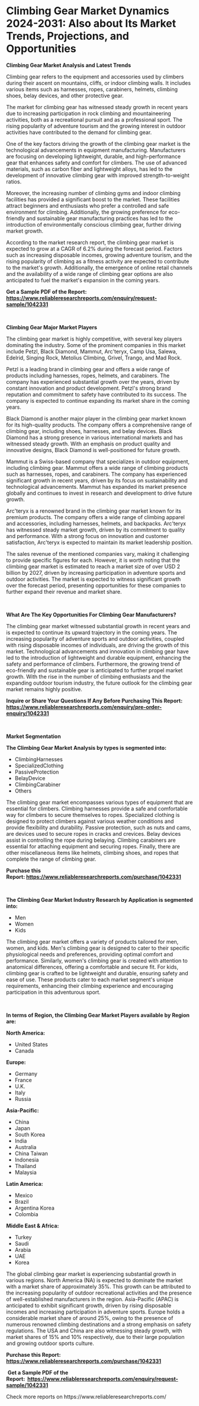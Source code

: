 <p><h1>Climbing Gear Market Dynamics 2024-2031: Also about Its Market Trends, Projections, and Opportunities</h1></p><p><strong>Climbing Gear Market Analysis and Latest Trends</strong></p>
<p><p>Climbing gear refers to the equipment and accessories used by climbers during their ascent on mountains, cliffs, or indoor climbing walls. It includes various items such as harnesses, ropes, carabiners, helmets, climbing shoes, belay devices, and other protective gear.</p><p>The market for climbing gear has witnessed steady growth in recent years due to increasing participation in rock climbing and mountaineering activities, both as a recreational pursuit and as a professional sport. The rising popularity of adventure tourism and the growing interest in outdoor activities have contributed to the demand for climbing gear.</p><p>One of the key factors driving the growth of the climbing gear market is the technological advancements in equipment manufacturing. Manufacturers are focusing on developing lightweight, durable, and high-performance gear that enhances safety and comfort for climbers. The use of advanced materials, such as carbon fiber and lightweight alloys, has led to the development of innovative climbing gear with improved strength-to-weight ratios.</p><p>Moreover, the increasing number of climbing gyms and indoor climbing facilities has provided a significant boost to the market. These facilities attract beginners and enthusiasts who prefer a controlled and safe environment for climbing. Additionally, the growing preference for eco-friendly and sustainable gear manufacturing practices has led to the introduction of environmentally conscious climbing gear, further driving market growth.</p><p>According to the market research report, the climbing gear market is expected to grow at a CAGR of 6.2% during the forecast period. Factors such as increasing disposable incomes, growing adventure tourism, and the rising popularity of climbing as a fitness activity are expected to contribute to the market's growth. Additionally, the emergence of online retail channels and the availability of a wide range of climbing gear options are also anticipated to fuel the market's expansion in the coming years.</p></p>
<p><strong>Get a Sample PDF of the Report:&nbsp; <a href="https://www.reliableresearchreports.com/enquiry/request-sample/1042331">https://www.reliableresearchreports.com/enquiry/request-sample/1042331</a></strong></p>
<p>&nbsp;</p>
<p><strong>Climbing Gear Major Market Players</strong></p>
<p><p>The climbing gear market is highly competitive, with several key players dominating the industry. Some of the prominent companies in this market include Petzl, Black Diamond, Mammut, Arc'teryx, Camp Usa, Salewa, Edelrid, Singing Rock, Metolius Climbing, Grivel, Trango, and Mad Rock. </p><p>Petzl is a leading brand in climbing gear and offers a wide range of products including harnesses, ropes, helmets, and carabiners. The company has experienced substantial growth over the years, driven by constant innovation and product development. Petzl's strong brand reputation and commitment to safety have contributed to its success. The company is expected to continue expanding its market share in the coming years.</p><p>Black Diamond is another major player in the climbing gear market known for its high-quality products. The company offers a comprehensive range of climbing gear, including shoes, harnesses, and belay devices. Black Diamond has a strong presence in various international markets and has witnessed steady growth. With an emphasis on product quality and innovative designs, Black Diamond is well-positioned for future growth.</p><p>Mammut is a Swiss-based company that specializes in outdoor equipment, including climbing gear. Mammut offers a wide range of climbing products such as harnesses, ropes, and carabiners. The company has experienced significant growth in recent years, driven by its focus on sustainability and technological advancements. Mammut has expanded its market presence globally and continues to invest in research and development to drive future growth.</p><p>Arc'teryx is a renowned brand in the climbing gear market known for its premium products. The company offers a wide range of climbing apparel and accessories, including harnesses, helmets, and backpacks. Arc'teryx has witnessed steady market growth, driven by its commitment to quality and performance. With a strong focus on innovation and customer satisfaction, Arc'teryx is expected to maintain its market leadership position.</p><p>The sales revenue of the mentioned companies vary, making it challenging to provide specific figures for each. However, it is worth noting that the climbing gear market is estimated to reach a market size of over USD 2 billion by 2027, driven by increasing participation in adventure sports and outdoor activities. The market is expected to witness significant growth over the forecast period, presenting opportunities for these companies to further expand their revenue and market share.</p></p>
<p>&nbsp;</p>
<p><strong>What Are The Key Opportunities For Climbing Gear Manufacturers?</strong></p>
<p><p>The climbing gear market witnessed substantial growth in recent years and is expected to continue its upward trajectory in the coming years. The increasing popularity of adventure sports and outdoor activities, coupled with rising disposable incomes of individuals, are driving the growth of this market. Technological advancements and innovation in climbing gear have led to the introduction of lightweight and durable equipment, enhancing the safety and performance of climbers. Furthermore, the growing trend of eco-friendly and sustainable gear is anticipated to further propel market growth. With the rise in the number of climbing enthusiasts and the expanding outdoor tourism industry, the future outlook for the climbing gear market remains highly positive.</p></p>
<p><strong>Inquire or Share Your Questions If Any Before Purchasing This Report: <a href="https://www.reliableresearchreports.com/enquiry/pre-order-enquiry/1042331">https://www.reliableresearchreports.com/enquiry/pre-order-enquiry/1042331</a></strong></p>
<p>&nbsp;</p>
<p><strong>Market Segmentation</strong></p>
<p><strong>The Climbing Gear Market Analysis by types is segmented into:</strong></p>
<p><ul><li>ClimbingHarnesses</li><li>SpecializedClothing</li><li>PassiveProtection</li><li>BelayDevice</li><li>ClimbingCarabiner</li><li>Others</li></ul></p>
<p><p>The climbing gear market encompasses various types of equipment that are essential for climbers. Climbing harnesses provide a safe and comfortable way for climbers to secure themselves to ropes. Specialized clothing is designed to protect climbers against various weather conditions and provide flexibility and durability. Passive protection, such as nuts and cams, are devices used to secure ropes in cracks and crevices. Belay devices assist in controlling the rope during belaying. Climbing carabiners are essential for attaching equipment and securing ropes. Finally, there are other miscellaneous items like helmets, climbing shoes, and ropes that complete the range of climbing gear.</p></p>
<p><strong>Purchase this Report:&nbsp;<a href="https://www.reliableresearchreports.com/purchase/1042331">https://www.reliableresearchreports.com/purchase/1042331</a></strong></p>
<p>&nbsp;</p>
<p><strong>The Climbing Gear Market Industry Research by Application is segmented into:</strong></p>
<p><ul><li>Men</li><li>Women</li><li>Kids</li></ul></p>
<p><p>The climbing gear market offers a variety of products tailored for men, women, and kids. Men's climbing gear is designed to cater to their specific physiological needs and preferences, providing optimal comfort and performance. Similarly, women's climbing gear is created with attention to anatomical differences, offering a comfortable and secure fit. For kids, climbing gear is crafted to be lightweight and durable, ensuring safety and ease of use. These products cater to each market segment's unique requirements, enhancing their climbing experience and encouraging participation in this adventurous sport.</p></p>
<p>&nbsp;</p>
<p><strong>In terms of Region, the Climbing Gear Market Players available by Region are:</strong></p>
<p>
    <p> <strong> North America: </strong>
        <ul>
            <li>United States</li>
            <li>Canada</li>
        </ul>
        </p> 
    <p> <strong> Europe: </strong>
        <ul>
            <li>Germany</li>
            <li>France</li>
            <li>U.K.</li>
            <li>Italy</li>
            <li>Russia</li>
        </ul>
        </p> 
    <p> <strong> Asia-Pacific: </strong>
        <ul>
            <li>China</li>
            <li>Japan</li>
            <li>South Korea</li>
            <li>India</li>
            <li>Australia</li>
            <li>China Taiwan</li>
            <li>Indonesia</li>
            <li>Thailand</li>
            <li>Malaysia</li>
        </ul>
        </p> 
    <p> <strong> Latin America: </strong>
        <ul>
            <li>Mexico</li>
            <li>Brazil</li>
            <li>Argentina Korea</li>
            <li>Colombia</li>
        </ul>
        </p> 
    <p> <strong> Middle East & Africa: </strong>
        <ul>
            <li>Turkey</li>
            <li>Saudi</li>
            <li>Arabia</li>
            <li>UAE</li>
            <li>Korea</li>
        </ul>
    </p>
    </p>
<p><p>The global climbing gear market is experiencing substantial growth in various regions. North America (NA) is expected to dominate the market with a market share of approximately 35%. This growth can be attributed to the increasing popularity of outdoor recreational activities and the presence of well-established manufacturers in the region. Asia-Pacific (APAC) is anticipated to exhibit significant growth, driven by rising disposable incomes and increasing participation in adventure sports. Europe holds a considerable market share of around 25%, owing to the presence of numerous renowned climbing destinations and a strong emphasis on safety regulations. The USA and China are also witnessing steady growth, with market shares of 15% and 10% respectively, due to their large population and growing outdoor sports culture.</p></p>
<p><strong>Purchase this Report: <a href="https://www.reliableresearchreports.com/purchase/1042331">https://www.reliableresearchreports.com/purchase/1042331</a></strong></p>
<p>&nbsp;<strong>Get a Sample PDF of the Report:&nbsp;&nbsp;<a href="https://www.reliableresearchreports.com/enquiry/request-sample/1042331">https://www.reliableresearchreports.com/enquiry/request-sample/1042331</a></strong></p>
<p><strong></strong></p>
<p>Check more reports on https://www.reliableresearchreports.com/</p>